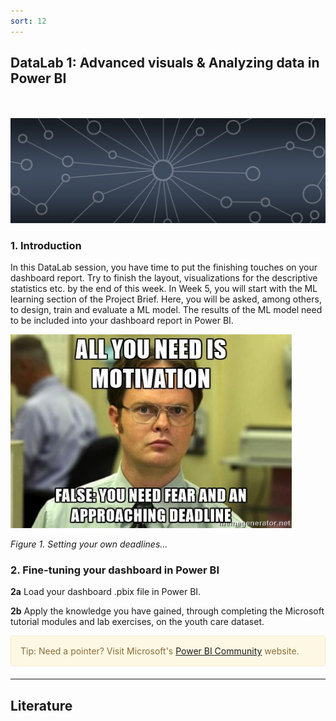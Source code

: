 ```yaml
---
sort: 12
---
```


## __DataLab 1: Advanced visuals & Analyzing data in Power BI__
\
\
<img src="./images/datalab_banner.jpg" alt="Books banner" width="600"/>

### 1. Introduction

In this DataLab session, you have time to put the finishing touches on your dashboard report. Try to finish the layout, visualizations for the descriptive statistics etc. by the end of this week. In Week 5, you will start with the ML learning section of the Project Brief. Here, you will be asked, among others, to design, train and evaluate a ML model. The results of the ML model need to be included into your dashboard report in Power BI.

<img src="./images/deadline_meme.jfif" alt="Power BI dashboard" width="450"/>

*Figure 1. Setting your own deadlines...*

### 2. Fine-tuning your dashboard in Power BI

__2a__ Load your dashboard .pbix file in Power BI.

__2b__ Apply the knowledge you have gained, through completing the Microsoft tutorial modules and lab exercises, on the youth care dataset.

<div style="padding: 15px; border: 1px solid transparent; border-color: transparent; margin-bottom: 20px; border-radius: 4px; color: #8a6d3b;; background-color: #fcf8e3; border-color: #faebcc;">
Tip: Need a pointer? Visit Microsoft's <a href="(https://www.youtube.com/channel/UCFp1vaKzpfvoGai0vE5VJ0w">Power BI Community</a> website.
</div>

***

## __Literature__
